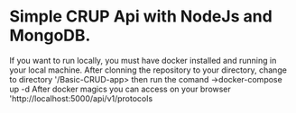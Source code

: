 # Simple CRUP Api with NodeJs and MongoDB.

If you want to run locally, you must have docker installed and running in your local machine. After clonning the repository to your directory, change to directory '<your-directory-clone-root>/Basic-CRUD-app> then run the comand
->docker-compose up -d
After docker magics you can access on your browser 'http://localhost:5000/api/v1/protocols
